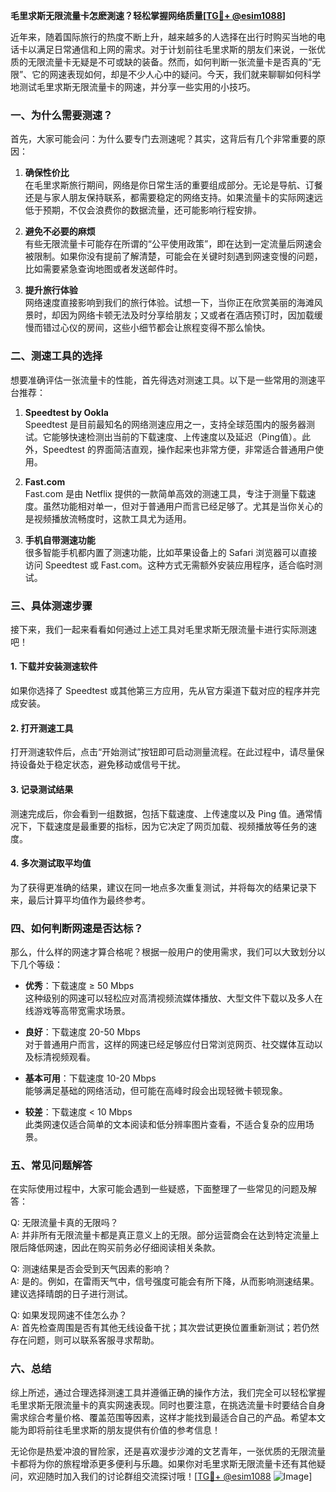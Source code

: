 **毛里求斯无限流量卡怎麽測速？轻松掌握网络质量[[TG💪+ @esim1088](https://t.me/s/esim1088)]**

近年来，随着国际旅行的热度不断上升，越来越多的人选择在出行时购买当地的电话卡以满足日常通信和上网的需求。对于计划前往毛里求斯的朋友们来说，一张优质的无限流量卡无疑是不可或缺的装备。然而，如何判断一张流量卡是否真的“无限”、它的网速表现如何，却是不少人心中的疑问。今天，我们就来聊聊如何科学地测试毛里求斯无限流量卡的网速，并分享一些实用的小技巧。

### 一、为什么需要测速？

首先，大家可能会问：为什么要专门去测速呢？其实，这背后有几个非常重要的原因：

1. **确保性价比**  
   在毛里求斯旅行期间，网络是你日常生活的重要组成部分。无论是导航、订餐还是与家人朋友保持联系，都需要稳定的网络支持。如果流量卡的实际网速远低于预期，不仅会浪费你的数据流量，还可能影响行程安排。

2. **避免不必要的麻烦**  
   有些无限流量卡可能存在所谓的“公平使用政策”，即在达到一定流量后网速会被限制。如果你没有提前了解清楚，可能会在关键时刻遇到网速变慢的问题，比如需要紧急查询地图或者发送邮件时。

3. **提升旅行体验**  
   网络速度直接影响到我们的旅行体验。试想一下，当你正在欣赏美丽的海滩风景时，却因为网络卡顿无法及时分享给朋友；又或者在酒店预订时，因加载缓慢而错过心仪的房间，这些小细节都会让旅程变得不那么愉快。

### 二、测速工具的选择

想要准确评估一张流量卡的性能，首先得选对测速工具。以下是一些常用的测速平台推荐：

1. **Speedtest by Ookla**  
   Speedtest 是目前最知名的网络测速应用之一，支持全球范围内的服务器测试。它能够快速检测出当前的下载速度、上传速度以及延迟（Ping值）。此外，Speedtest 的界面简洁直观，操作起来也非常方便，非常适合普通用户使用。

2. **Fast.com**  
   Fast.com 是由 Netflix 提供的一款简单高效的测速工具，专注于测量下载速度。虽然功能相对单一，但对于普通用户而言已经足够了。尤其是当你关心的是视频播放流畅度时，这款工具尤为适用。

3. **手机自带测速功能**  
   很多智能手机都内置了测速功能，比如苹果设备上的 Safari 浏览器可以直接访问 Speedtest 或 Fast.com。这种方式无需额外安装应用程序，适合临时测试。

### 三、具体测速步骤

接下来，我们一起来看看如何通过上述工具对毛里求斯无限流量卡进行实际测速吧！

#### 1. 下载并安装测速软件  
如果你选择了 Speedtest 或其他第三方应用，先从官方渠道下载对应的程序并完成安装。

#### 2. 打开测速工具  
打开测速软件后，点击“开始测试”按钮即可启动测量流程。在此过程中，请尽量保持设备处于稳定状态，避免移动或信号干扰。

#### 3. 记录测试结果  
测速完成后，你会看到一组数据，包括下载速度、上传速度以及 Ping 值。通常情况下，下载速度是最重要的指标，因为它决定了网页加载、视频播放等任务的速度。

#### 4. 多次测试取平均值  
为了获得更准确的结果，建议在同一地点多次重复测试，并将每次的结果记录下来，最后计算平均值作为最终参考。

### 四、如何判断网速是否达标？

那么，什么样的网速才算合格呢？根据一般用户的使用需求，我们可以大致划分以下几个等级：

- **优秀**：下载速度 ≥ 50 Mbps  
  这种级别的网速可以轻松应对高清视频流媒体播放、大型文件下载以及多人在线游戏等高带宽需求场景。

- **良好**：下载速度 20-50 Mbps  
  对于普通用户而言，这样的网速已经足够应付日常浏览网页、社交媒体互动以及标清视频观看。

- **基本可用**：下载速度 10-20 Mbps  
  能够满足基础的网络活动，但可能在高峰时段会出现轻微卡顿现象。

- **较差**：下载速度 < 10 Mbps  
  此类网速仅适合简单的文本阅读和低分辨率图片查看，不适合复杂的应用场景。

### 五、常见问题解答

在实际使用过程中，大家可能会遇到一些疑惑，下面整理了一些常见的问题及解答：

Q: 无限流量卡真的无限吗？  
A: 并非所有无限流量卡都是真正意义上的无限。部分运营商会在达到特定流量上限后降低网速，因此在购买前务必仔细阅读相关条款。

Q: 测速结果是否会受到天气因素的影响？  
A: 是的。例如，在雷雨天气中，信号强度可能会有所下降，从而影响测速结果。建议选择晴朗的日子进行测试。

Q: 如果发现网速不佳怎么办？  
A: 首先检查周围是否有其他无线设备干扰；其次尝试更换位置重新测试；若仍然存在问题，则可以联系客服寻求帮助。

### 六、总结

综上所述，通过合理选择测速工具并遵循正确的操作方法，我们完全可以轻松掌握毛里求斯无限流量卡的真实网速表现。同时也要注意，在挑选流量卡时要结合自身需求综合考量价格、覆盖范围等因素，这样才能找到最适合自己的产品。希望本文能为即将前往毛里求斯的朋友提供有价值的参考信息！

无论你是热爱冲浪的冒险家，还是喜欢漫步沙滩的文艺青年，一张优质的无限流量卡都将为你的旅程增添更多便利与乐趣。如果你对毛里求斯无限流量卡还有其他疑问，欢迎随时加入我们的讨论群组交流探讨哦！[[TG💪+ @esim1088](https://t.me/s/esim1088) ![Image](https://i.postimg.cc/4NQfJmqS/Snipaste-2025-05-13-00-14-12.png)]